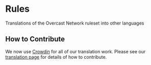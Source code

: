 Rules
=======

Translations of the Overcast Network ruleset into other languages

## How to Contribute

We now use [Crowdin](https://crowdin.com) for all of our translation work. Please see our [translation page](http://translate.oc.tc/) for details of how to contribute.
